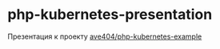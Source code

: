# php-kubernetes-presentation

Презентация к проекту [ave404/php-kubernetes-example](https://github.com/ave404/php-kubernetes-example)
